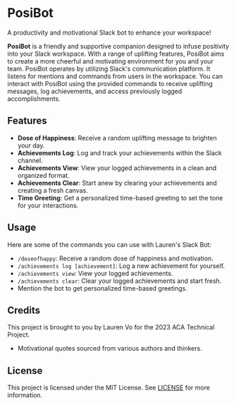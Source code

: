 # PosiBot
A productivity and motivational Slack bot to enhance your workspace!

**PosiBot** is a friendly and supportive companion designed to infuse positivity into your Slack workspace. With a range of uplifting features, PosiBot aims to create a more cheerful and motivating environment for you and your team. PosiBot operates by utilizing Slack's communication platform. It listens for mentions and commands from users in the workspace. You can interact with PosiBot using the provided commands to receive uplifting messages, log achievements, and access previously logged accomplishments.

## Features
- **Dose of Happiness**: Receive a random uplifting message to brighten your day.
- **Achievements Log**: Log and track your achievements within the Slack channel.
- **Achievements View**: View your logged achievements in a clean and organized format.
- **Achievements Clear**: Start anew by clearing your achievements and creating a fresh canvas.
- **Time Greeting**: Get a personalized time-based greeting to set the tone for your interactions.

## Usage
Here are some of the commands you can use with Lauren's Slack Bot:

- `/doseofhappy`: Receive a random dose of happiness and motivation.
- `/achievements log [achievement]`: Log a new achievement for yourself.
- `/achievements view`: View your logged achievements.
- `/achievements clear`: Clear your logged achievements and start fresh.
- Mention the bot to get personalized time-based greetings.

## Credits
This project is brought to you by Lauren Vo for the 2023 ACA Technical Project.
- Motivational quotes sourced from various authors and thinkers.

## License
This project is licensed under the MIT License. See [LICENSE](./LICENSE) for more information.
